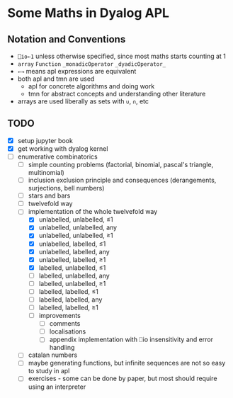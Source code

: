 # Some Maths in Dyalog APL

## Notation and Conventions

- `⎕io←1` unless otherwise specified, since most maths starts counting at 1
- `array` `Function` `_monadicOperator` `_dyadicOperator_`
- `←→` means apl expressions are equivalent
- both apl and tmn are used
    - apl for concrete algorithms and doing work
    - tmn for abstract concepts and understanding other literature
- arrays are used liberally as sets with `∪`, `∩`, etc

## TODO

- [x] setup jupyter book
- [x] get working with dyalog kernel
- [ ] enumerative combinatorics
    - [ ] simple counting problems (factorial, binomial, pascal's triangle, multinomial)
    - [ ] inclusion exclusion principle and consequences (derangements, surjections, bell numbers)
    - [ ] stars and bars
    - [ ] twelvefold way
    - [ ] implementation of the whole twelvefold way
        - [x] unlabelled, unlabelled, ≤1
        - [x] unlabelled, unlabelled, any
        - [x] unlabelled, unlabelled, ≥1
        - [x] unlabelled,   labelled, ≤1
        - [x] unlabelled,   labelled, any
        - [x] unlabelled,   labelled, ≥1
        - [x]   labelled, unlabelled, ≤1
        - [ ]   labelled, unlabelled, any
        - [ ]   labelled, unlabelled, ≥1
        - [ ]   labelled,   labelled, ≤1
        - [ ]   labelled,   labelled, any
        - [ ]   labelled,   labelled, ≥1
        - [ ] improvements
            - [ ] comments
            - [ ] localisations
            - [ ] appendix implementation with ⎕io insensitivity and error handling
    - [ ] catalan numbers
    - [ ] maybe generating functions, but infinite sequences are not so easy to study in apl
    - [ ] exercises - some can be done by paper, but most should require using an interpreter
